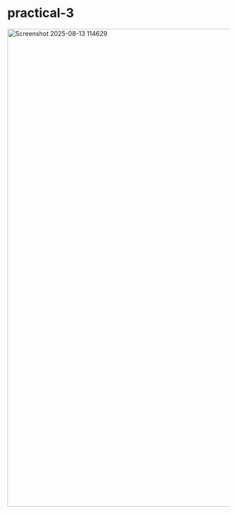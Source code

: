 # practical-3
<img width="1920" height="1080" alt="Screenshot 2025-08-13 114629" src="https://github.com/user-attachments/assets/4b8195d7-05aa-404f-b33e-253cb69496c7" />
